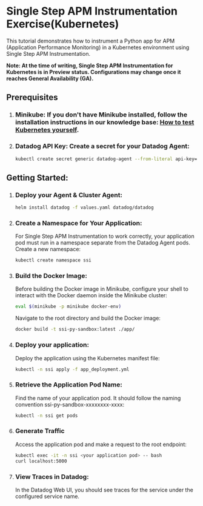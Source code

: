 # Single Step APM Instrumentation Exercise(Kubernetes)

This tutorial demonstrates how to instrument a Python app for APM (Application Performance Monitoring) in a Kubernetes environment using Single Step APM Instrumentation.

**Note: At the time of writing, Single Step APM Instrumentation for Kubernetes is in Preview status. Configurations may change once it reaches General Availability (GA).**

## Prerequisites
1. ### Minikube: If you don't have Minikube installed, follow the installation instructions in our knowledge base: [How to test Kubernetes yourself](https://datadoghq.atlassian.net/wiki/spaces/TS/pages/1248530082/How+to+test+Kubernetes+yourself).

2. ### Datadog API Key: Create a secret for your Datadog Agent:
   ```bash
   kubectl create secret generic datadog-agent --from-literal api-key="<your API key>"
    ```

## Getting Started:
1. ### Deploy your Agent & Cluster Agent:
    ```bash
    helm install datadog -f values.yaml datadog/datadog
    ```
2. ### Create a Namespace for Your Application:
    For Single Step APM Instrumentation to work correctly, your application pod must run in a namespace separate from the Datadog Agent pods. Create a new namespace:
    ```bash 
    kubectl create namespace ssi
    ```
3. ### Build the Docker Image:
    Before building the Docker image in Minikube, configure your shell to interact with the Docker daemon inside the Minikube cluster:
    ```bash
    eval $(minikube -p minikube docker-env)
    ```
    Navigate to the root directory and build the Docker image:
    ```bash
    docker build -t ssi-py-sandbox:latest ./app/
    ```

4. ### Deploy your application:
    Deploy the application using the Kubernetes manifest file:
    ```bash
    kubectl -n ssi apply -f app_deployment.yml
    ```

5. ### Retrieve the Application Pod Name:
    Find the name of your application pod. It should follow the naming convention ssi-py-sandbox-xxxxxxxx-xxxx:
    ```bash
    kubectl -n ssi get pods
    ```

5. ### Generate Traffic
    Access the application pod and make a request to the root endpoint:
    ```bash
    kubectl exec -it -n ssi <your application pod> -- bash
    curl localhost:5000
    ```

5. ### View Traces in Datadog:
    In the Datadog Web UI, you should see traces for the service under the configured service name.
